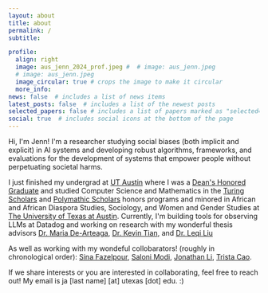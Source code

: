 ```yaml
---
layout: about
title: about
permalink: /
subtitle:

profile:
  align: right
  image: aus_jenn_2024_prof.jpeg #  # image: aus_jenn.jpeg
  # image: aus_jenn.jpeg
  image_circular: true # crops the image to make it circular
  more_info:
news: false  # includes a list of news items
latest_posts: false  # includes a list of the newest posts
selected_papers: false # includes a list of papers marked as "selected={true}"
social: true  # includes social icons at the bottom of the page
---
```


Hi, I'm Jenn! I'm a researcher studying social biases (both implicit and explicit) in AI systems and developing robust algorithms, frameworks, and evaluations for the development of systems that empower people without perpetuating societal harms. 

I just finished my undergrad at [UT Austin](https://www.utexas.edu/) where I was a [Dean's Honored Graduate](https://cns.utexas.edu/info-undergraduate-students/events-recognition/deans-honored-graduates) and studied Computer Science and Mathematics in the [Turing Scholars](https://www.cs.utexas.edu/turing-scholars) and [Polymathic Scholars](https://honors.cns.utexas.edu/polymathic-scholars) honors programs and minored in African and African Diaspora Studies, Sociology, and Women and Gender Studies at [The University of Texas at Austin](https://www.utexas.edu/). Currently, I'm building tools for observing LLMs at Datadog and working on research with my wonderful thesis advisors [Dr. Maria De-Arteaga](https://mariadearteaga.com/), [Dr. Kevin Tian](https://kjtian.github.io/), and [Dr. Leqi Liu](https://leqiliu.github.io/)


As well as working with my wondeful collobarators! (roughly in chronological order): [Sina Fazelpour](https://sinafazelpour.com/), [Saloni Modi](https://www.linkedin.com/in/saloni-modi42/), [Jonathan Li](https://www.cs.utexas.edu/~jli/), [Trista Cao](https://tristaycao.github.io/). 

If we share interests or you are interested in collaborating, feel free to reach out! My email is ja [last name] [at] utexas [dot] edu. :)